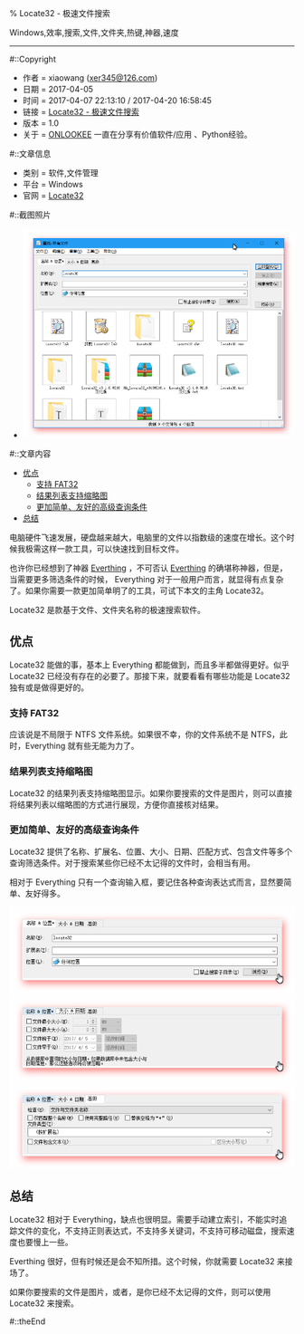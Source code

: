 % Locate32 - 极速文件搜索

Windows,效率,搜索,文件,文件夹,热键,神器,速度

---

#::Copyright

+ 作者 = xiaowang (xer345@126.com)
+ 日期 = 2017-04-05
+ 时间 = 2017-04-07 22:13:10 / 2017-04-20 16:58:45
+ 链接 = [Locate32 - 极速文件搜索](http://onlookee.com/?c=Article&a=view&id=5)
+ 版本 = 1.0
+ 关于 = [ONLOOKEE](http://onlookee.com/) 一直在分享有价值软件/应用 、Python经验。

#::文章信息

+ 类别 = 软件,文件管理
+ 平台 = Windows
+ 官网 = [Locate32](http://locate32.cogit.net/ "")

#::截图照片

+ ![](images/Locate32.png)

#::文章内容

-   [优点](#优点)
    -   [支持 FAT32](#支持-fat32)
    -   [结果列表支持缩略图](#结果列表支持缩略图)
    -   [更加简单、友好的高级查询条件](#更加简单友好的高级查询条件)
-   [总结](#总结)

电脑硬件飞速发展，硬盘越来越大，电脑里的文件以指数级的速度在增长。这个时候我极需这样一款工具，可以快速找到目标文件。

也许你已经想到了神器 [Everthing](http://onlookee.com/?artitle=locate32)
，不可否认 [Everthing](http://onlookee.com/?artitle=locate32)
的确堪称神器，但是，当需要更多筛选条件的时候， Everything
对于一般用户而言，就显得有点复杂了。如果你需要一款更加简单明了的工具，可试下本文的主角
Locate32。

Locate32 是款基于文件、文件夹名称的极速搜索软件。

优点
----

Locate32 能做的事，基本上 Everything 都能做到，而且多半都做得更好。似乎
Locate32 已经没有存在的必要了。那接下来，就要看看有哪些功能是 Locate32
独有或是做得更好的。

### 支持 FAT32

应该说是不局限于 NTFS 文件系统。如果很不幸，你的文件系统不是
NTFS，此时，Everything 就有些无能为力了。

### 结果列表支持缩略图

Locate32
的结果列表支持缩略图显示。如果你要搜索的文件是图片，则可以直接将结果列表以缩略图的方式进行展现，方便你直接核对结果。

### 更加简单、友好的高级查询条件

Locate32
提供了名称、扩展名、位置、大小、日期、匹配方式、包含文件等多个查询筛选条件。对于搜索某些你已经不太记得的文件时，会相当有用。

相对于 Everything
只有一个查询输入框，要记住各种查询表达式而言，显然要简单、友好得多。

![名称和位置](images/Locate32_name_and_pos.png)
![大小与日期](images/Locate32_size_and_datetime.png)
![高级筛选](images/Locate32_advance.png)

总结
----

Locate32 相对于
Everything，缺点也很明显。需要手动建立索引，不能实时追踪文件的变化，不支持正则表达式，不支持多关键词，不支持可移动磁盘，搜索速度也要慢上一些。

Everthing 很好，但有时候还是会不知所措。这个时候，你就需要 Locate32
来接场了。

如果你要搜索的文件是图片，或者，是你已经不太记得的文件，则可以使用
Locate32 来搜索。


#::theEnd